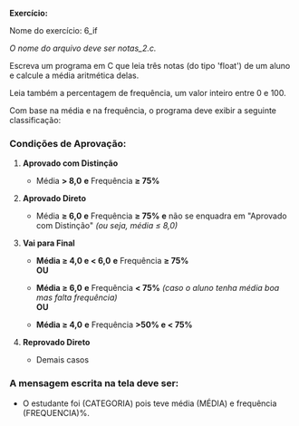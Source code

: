 **Exercício:**  

Nome do exercício: 6_if

_O nome do arquivo deve ser notas_2.c._

Escreva um programa em C que leia três notas (do tipo 'float') de um aluno e calcule a média aritmética delas. 

Leia também a percentagem de frequência, um valor inteiro entre 0 e 100.
  
Com base na média e na frequência, o programa deve exibir a seguinte classificação:  

### Condições de Aprovação:

1. **Aprovado com Distinção**
    
    - Média **\> 8,0** **e** Frequência **≥ 75%**
        
2. **Aprovado Direto**
    
    - Média **≥ 6,0** **e** Frequência **≥ 75%** **e** não se enquadra em "Aprovado com Distinção" _(ou seja, média ≤ 8,0)_
        
3. **Vai para Final**
    
    - **Média ≥ 4,0 e < 6,0** **e** Frequência **≥ 75%**  
        **OU**
        
    - **Média ≥ 6,0** **e** Frequência **< 75%** _(caso o aluno tenha média boa mas falta frequência)_  
        **OU**
        
    - **Média ≥ 4,0** **e** Frequência **>50% e < 75%** 
        
4. **Reprovado Direto**
    
    - Demais casos
  
### A mensagem escrita na tela deve ser:
- O estudante foi (CATEGORIA) pois teve média (MÉDIA) e frequência (FREQUENCIA)%. 

